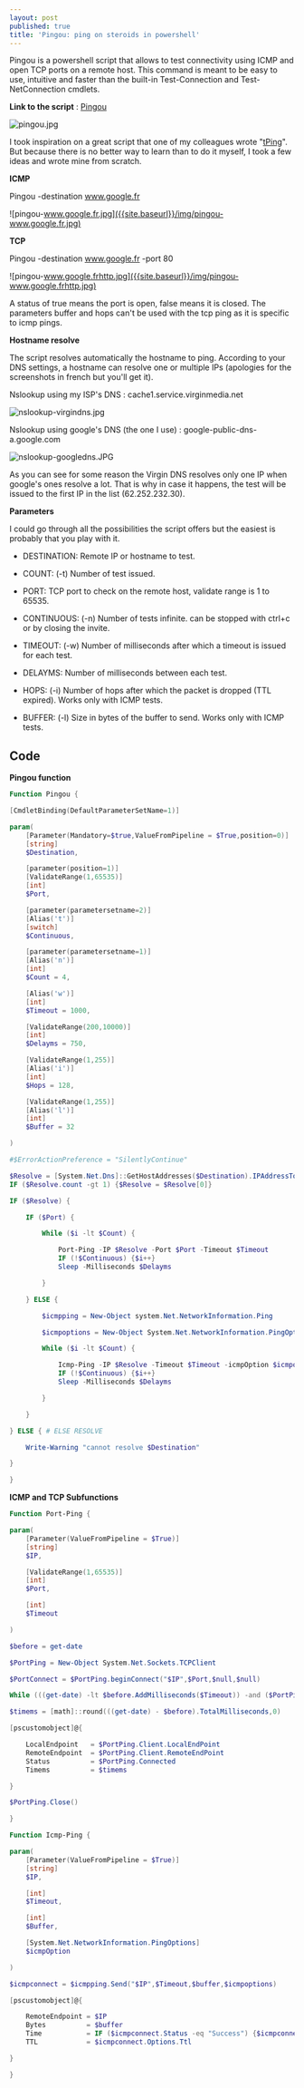```yaml
---
layout: post
published: true
title: 'Pingou: ping on steroids in powershell'
---
```

Pingou is a powershell script that allows to test connectivity using ICMP and open TCP ports on a remote host. This command is meant to be easy to use, intuitive and faster than the built-in Test-Connection and Test-NetConnection cmdlets.

**Link to the script** : [Pingou](https://github.com/vxav/Scripting/blob/master/Pingou.ps1)

![pingou.jpg]({{site.baseurl}}/img/pingou.jpg)

I took inspiration on a great script that one of my colleagues wrote "[tPing](http://www.nimbus117.co.uk/powershell/2015/07/06/tPing.html)". But because there is no better way to learn than to do it myself,  I took a few ideas and wrote mine from scratch.

**ICMP**

Pingou -destination www.google.fr

![pingou-www.google.fr.jpg]({{site.baseurl}}/img/pingou-www.google.fr.jpg)

**TCP**

Pingou -destination www.google.fr -port 80

![pingou-www.google.frhttp.jpg]({{site.baseurl}}/img/pingou-www.google.frhttp.jpg)

A status of true means the port is open, false means it is closed.
The parameters buffer and hops can't be used with the tcp ping as it is specific to icmp pings.

**Hostname resolve**

The script resolves automatically the hostname to ping. According to your DNS settings, a hostname can resolve one or multiple IPs (apologies for the screenshots in french but you'll get it).

Nslookup using my ISP's DNS : cache1.service.virginmedia.net

![nslookup-virgindns.jpg]({{site.baseurl}}/img/nslookup-virgindns.jpg)

Nslookup using google's DNS (the one I use) : google-public-dns-a.google.com

![nslookup-googledns.JPG]({{site.baseurl}}/img/nslookup-googledns.JPG)

As you can see for some reason the Virgin DNS resolves only one IP when google's ones resolve a lot. That is why in case it happens, the test will be issued to the first IP in the list (62.252.232.30).

**Parameters**

I could go through all the possibilities the script offers but the easiest is probably that you play with it.

- DESTINATION: Remote IP or hostname to test.

- COUNT: (-t) Number of test issued.

- PORT: TCP port to check on the remote host, validate range is 1 to 65535.

- CONTINUOUS: (-n) Number of tests infinite. can be stopped with ctrl+c or by closing the invite.

- TIMEOUT: (-w) Number of milliseconds after which a timeout is issued for each test.

- DELAYMS: Number of milliseconds between each test.

- HOPS: (-i) Number of hops after which the packet is dropped (TTL expired). Works only with ICMP tests.

- BUFFER: (-l) Size in bytes of the buffer to send. Works only with ICMP tests.

## Code

**Pingou function**

```Powershell
Function Pingou {

[CmdletBinding(DefaultParameterSetName=1)]  

param(
    [Parameter(Mandatory=$true,ValueFromPipeline = $True,position=0)]
    [string]
    $Destination,

    [parameter(position=1)]
    [ValidateRange(1,65535)]
    [int]
    $Port,

    [parameter(parametersetname=2)]
    [Alias('t')]
    [switch]
    $Continuous,

    [parameter(parametersetname=1)]
    [Alias('n')]
    [int]
    $Count = 4,

    [Alias('w')]
    [int]
    $Timeout = 1000,

    [ValidateRange(200,10000)]
    [int]
    $Delayms = 750,

    [ValidateRange(1,255)]
    [Alias('i')]
    [int]
    $Hops = 128,

    [ValidateRange(1,255)]
    [Alias('l')]
    [int]
    $Buffer = 32

)

#$ErrorActionPreference = "SilentlyContinue"

$Resolve = [System.Net.Dns]::GetHostAddresses($Destination).IPAddressToString
IF ($Resolve.count -gt 1) {$Resolve = $Resolve[0]}

IF ($Resolve) {

    IF ($Port) {

        While ($i -lt $Count) {

            Port-Ping -IP $Resolve -Port $Port -Timeout $Timeout
            IF (!$Continuous) {$i++}
            Sleep -Milliseconds $Delayms

        }

    } ELSE {

        $icmpping = New-Object system.Net.NetworkInformation.Ping

        $icmpoptions = New-Object System.Net.NetworkInformation.PingOptions($Hops,$false)

        While ($i -lt $Count) {

            Icmp-Ping -IP $Resolve -Timeout $Timeout -icmpOption $icmpoptions -Buffer $Buffer
            IF (!$Continuous) {$i++}
            Sleep -Milliseconds $Delayms

        }

    }

} ELSE { # ELSE RESOLVE

    Write-Warning "cannot resolve $Destination"

}

}
```

**ICMP and TCP Subfunctions**

```Powershell
Function Port-Ping {

param(
    [Parameter(ValueFromPipeline = $True)]
    [string]
    $IP,

    [ValidateRange(1,65535)]
    [int]
    $Port,

    [int]
    $Timeout

)

$before = get-date

$PortPing = New-Object System.Net.Sockets.TCPClient

$PortConnect = $PortPing.beginConnect("$IP",$Port,$null,$null)

While (((get-date) -lt $before.AddMilliseconds($Timeout)) -and ($PortPing.Connected -ne "true")) {}

$timems = [math]::round(((get-date) - $before).TotalMilliseconds,0)

[pscustomobject]@{

    LocalEndpoint   = $PortPing.Client.LocalEndPoint
    RemoteEndpoint  = $PortPing.Client.RemoteEndPoint
    Status          = $PortPing.Connected
    Timems          = $timems

}

$PortPing.Close()

} 

Function Icmp-Ping {

param(
    [Parameter(ValueFromPipeline = $True)]
    [string]
    $IP,

    [int]
    $Timeout,

    [int]
    $Buffer,

    [System.Net.NetworkInformation.PingOptions]
    $icmpOption

)

$icmpconnect = $icmpping.Send("$IP",$Timeout,$buffer,$icmpoptions)

[pscustomobject]@{

    RemoteEndpoint = $IP
    Bytes          = $buffer
    Time           = IF ($icmpconnect.Status -eq "Success") {$icmpconnect.RoundtripTime} ELSE {$icmpconnect.Status}
    TTL            = $icmpconnect.Options.Ttl

} 

}
```
